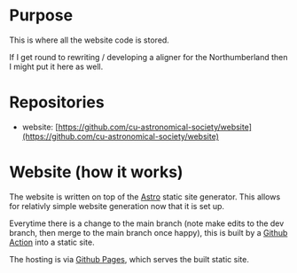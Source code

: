 # Purpose

This is where all the website code is stored.

If I get round to rewriting / developing a aligner for the Northumberland then I might put it here as well.

# Repositories

- website: [https://github.com/cu-astronomical-society/website](https://github.com/cu-astronomical-society/website)

# Website (how it works)

The website is written on top of the [Astro](https://astro.build/) static site generator. This allows for relativly simple website generation now that it is set up.

Everytime there is a change to the main branch (note make edits to the dev branch, then merge to the main branch once happy), this is built by a [Github Action](https://github.com/withastro/action) into a static site.

The hosting is via [Github Pages](https://pages.github.com/), which serves the built static site.
